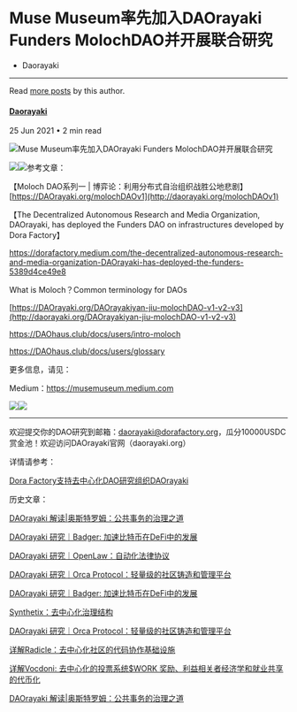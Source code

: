 

Muse Museum率先加入DAOrayaki Funders MolochDAO并开展联合研究
=================================================




* Daorayaki
---------


Read [more posts](/author/daorayaki/) by this author.



#### [Daorayaki](/author/daorayaki/)



25 Jun 2021
• 2 min read






![Muse Museum率先加入DAOrayaki Funders MolochDAO并开展联合研究](/content/images/size/w2000/2021/06/----_20210426113809-27.png)



![](http://daorayaki.org/content/images/2021/06/82d4e3543b037f9db06b3192aa5805d.jpg)![](http://daorayaki.org/content/images/2021/06/6a33880a789eee84d924ba205261288.jpg)参考文章：

【Moloch DAO系列一 | 博弈论：利用分布式自治组织战胜公地悲剧】[https://DAOrayaki.org/molochDAOv1](http://daorayaki.org/molochDAOv1)

【The Decentralized Autonomous Research and Media Organization, DAOrayaki, has deployed the Funders DAO on infrastructures developed by Dora Factory】

<https://dorafactory.medium.com/the-decentralized-autonomous-research-and-media-organization-DAOrayaki-has-deployed-the-funders-5389d4ce49e8>

What is Moloch？Common terminology for DAOs

[https://DAOrayaki.org/DAOrayakiyan-jiu-molochDAO-v1-v2-v3](http://daorayaki.org/DAOrayakiyan-jiu-molochDAO-v1-v2-v3)

<https://DAOhaus.club/docs/users/intro-moloch>

<https://DAOhaus.club/docs/users/glossary>

更多信息，请见：

Medium：<https://musemuseum.medium.com>

![](http://daorayaki.org/content/images/2021/06/b74090ffe3294822e17200509c5967f.png)![](http://daorayaki.org/content/images/2021/06/49c893e82ab8d3fb10adfce8989ec92.jpg)

---

欢迎提交你的DAO研究到邮箱：daorayaki@dorafactory.org，瓜分10000USDC赏金池！欢迎访问DAOrayaki官网（daorayaki.org）  
  
详情请参考：

[Dora Factory支持去中心化DAO研究组织DAOrayaki](http://mp.weixin.qq.com/s?__biz=MzkyNDIxMTM4Ng==&mid=2247483808&idx=1&sn=df951c963f866525ac1a63395be0d28d&chksm=c1d80075f6af8963e9eece49f88b2455402395dd36020293af9bfa9a40a7ed9c227f669dea1c&scene=21#wechat_redirect)

历史文章：

[DAOrayaki 解读|奥斯特罗姆：公共事务的治理之道](http://mp.weixin.qq.com/s?__biz=MzkyNDIxMTM4Ng==&mid=2247484580&idx=1&sn=1d1c5412ab24b34242912813041c138a&chksm=c1d80571f6af8c67fbfac08c52c900562a4328f65c7b7a05d09ba3473704ff22aa7153bbefe0&scene=21#wechat_redirect)

[DAOrayaki 研究｜Badger: 加速比特币在DeFi中的发展](http://mp.weixin.qq.com/s?__biz=MzkyNDIxMTM4Ng==&mid=2247484583&idx=1&sn=ce3513d785537c63563a2a6f4b0f255c&chksm=c1d80572f6af8c64dc90942ec0094915267df5b768dbdc3566eb01a03861a05d85f6bd2d1fec&scene=21#wechat_redirect)

[DAOrayaki 研究｜OpenLaw：自动化法律协议](http://mp.weixin.qq.com/s?__biz=MzkyNDIxMTM4Ng==&mid=2247484582&idx=1&sn=399fb6eb57009a841d42b686202b6c8c&chksm=c1d80573f6af8c652254e94b62f8b0caa85a5ae22f8ffa745c2fd093e3028e3b0c45768f4674&scene=21#wechat_redirect)

[DAOrayaki 研究｜Orca Protocol：轻量级的社区铸造和管理平台](http://mp.weixin.qq.com/s?__biz=MzkyNDIxMTM4Ng==&mid=2247484580&idx=1&sn=1d1c5412ab24b34242912813041c138a&chksm=c1d80571f6af8c67fbfac08c52c900562a4328f65c7b7a05d09ba3473704ff22aa7153bbefe0&scene=21#wechat_redirect)

[DAOrayaki 研究｜Badger: 加速比特币在DeFi中的发展](http://mp.weixin.qq.com/s?__biz=MzkyNDIxMTM4Ng==&mid=2247484583&idx=1&sn=ce3513d785537c63563a2a6f4b0f255c&chksm=c1d80572f6af8c64dc90942ec0094915267df5b768dbdc3566eb01a03861a05d85f6bd2d1fec&scene=21#wechat_redirect)

[Synthetix：去中心化治理结构](http://mp.weixin.qq.com/s?__biz=MzkyNDIxMTM4Ng==&mid=2247484318&idx=1&sn=ebea1216fb8bdaa17de340aec02274a5&chksm=c1d8024bf6af8b5dcc504cefe8129bd910cc6234a2bd6828f6d9e375a97048209149d1b19e8a&scene=21#wechat_redirect)

[DAOrayaki 研究｜Orca Protocol：轻量级的社区铸造和管理平台](http://mp.weixin.qq.com/s?__biz=MzkyNDIxMTM4Ng==&mid=2247484581&idx=1&sn=89d7600ed7b2ce945b85f8a3fe73bd73&chksm=c1d80570f6af8c6679920e7e0ea5e42ac253ffa028367881f5d542edb690d613e21b30ab5a88&scene=21#wechat_redirect)

[详解Radicle：去中心化社区的代码协作基础设施](http://mp.weixin.qq.com/s?__biz=MzkyNDIxMTM4Ng==&mid=2247484495&idx=1&sn=eb91cfc99d2de5fd8a2e4b069abad13c&chksm=c1d8059af6af8c8c9d3a6559505eb8e7dad087b93255f1eaac78222f3497ceff7b0c400a9684&scene=21#wechat_redirect)

[详解Vocdoni: 去中心化的投票系统](http://mp.weixin.qq.com/s?__biz=MzkyNDIxMTM4Ng==&mid=2247484529&idx=1&sn=1b5c7043115435a09d4241e5d4962230&chksm=c1d805a4f6af8cb2f1570b3cb9bc5e9bd9d396304a247e8447a6bcbc99f26c51dca3161efa6d&scene=21#wechat_redirect)[$WORK 奖励、利益相关者经济学和就业共享的代币化](http://mp.weixin.qq.com/s?__biz=MzkyNDIxMTM4Ng==&mid=2247484579&idx=1&sn=e52f69e1e926eed1f2d895ad3c23df47&chksm=c1d80576f6af8c60a9f3f0e21d713a61e55ffbad904f0701634aba2f28b9ae746bc2ddd5f046&scene=21#wechat_redirect)

[DAOrayaki 解读|奥斯特罗姆：公共事务的治理之道](http://mp.weixin.qq.com/s?__biz=MzkyNDIxMTM4Ng==&mid=2247484580&idx=1&sn=1d1c5412ab24b34242912813041c138a&chksm=c1d80571f6af8c67fbfac08c52c900562a4328f65c7b7a05d09ba3473704ff22aa7153bbefe0&scene=21#wechat_redirect)




